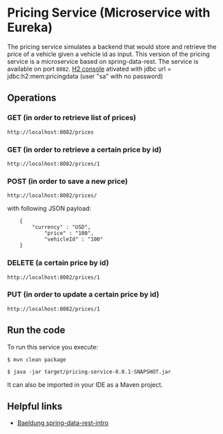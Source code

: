 # Pricing Service (Microservice with Eureka)

The pricing service simulates a backend that would store and retrieve the price of a vehicle given a vehicle id as input.
This version of the pricing service is a microservice based on spring-data-rest.
The service is available on port `8082`.
[H2 console](http://localhost:8082/h2) ativated with jdbc url = jdbc:h2:mem:pricingdata (user "sa" with no password)

## Operations

### GET (in order to retrieve list of prices)
```
http://localhost:8082/prices
```
### GET (in order to retrieve a certain price by id)
```
http://localhost:8082/prices/1
``` 
### POST (in order to save a new price) 
```
http://localhost:8082/prices/
``` 
with following JSON payload:
```
    {
        "currency" : "USD",
            "price" : "100",
            "vehicleId" : "100"
    }
```

### DELETE (a certain price by id)
```
http://localhost:8082/prices/1
```

### PUT (in order to update a certain price by id)
```
http://localhost:8082/prices/1
```

## Run the code

To run this service you execute:

```
$ mvn clean package
```

```
$ java -jar target/pricing-service-0.0.1-SNAPSHOT.jar
```

It can also be imported in your IDE as a Maven project.

## Helpful links
- [Baeldung spring-data-rest-intro](https://www.baeldung.com/spring-data-rest-intro)